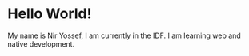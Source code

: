 <h1>Hello World!</h1>

<p>
    My name is Nir Yossef, I am currently in the IDF.
    I am learning web and native development.
</p>

